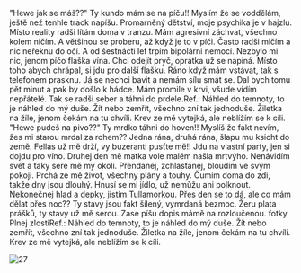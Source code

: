 "Hewe jak se máš??"
Ty kundo mám se na píču!!
Myslím že se voddělám, ještě než tenhle track napíšu.
Promarněný dětství, moje psychika je v hajzlu.
Místo reality radši lítám doma v tranzu.
Mám agresivní záchvat, všechno kolem ničím.
A většinou se proberu, až když je to v píči.
Často radši mlčím a nic neřeknu do očí.
A od šestnácti let trpím bipolární nemocí.
Nezbylo mi nic, jenom píčo flaška vína.
Chci odejít pryč, oprátka už se napíná.
Místo toho abych chrápal, si jdu pro další flašku.
Ráno když mám vstávat, tak s telefonem prasknu.
Já se nechci bavit a nemám sílu smát se.
Dal bych tomu pět minut a pak by došlo k hádce.
Mám promile v krvi, všude vidím nepřátelé.
Tak se radši seber a táhni do prdele.Ref.:
Náhled do temnoty, to je náhled do mý duše.
Žít nebo zemřít, všechno zní tak jednoduše.
Žiletka na žíle, jenom čekám na tu chvíli.
Krev ze mě vytejká, ale neblížím se k cíli.
"Hewe pudeš na pivo??"
Ty mrdko táhni do hoven!!
Myslíš že fakt nevím, žes mi starou mrdal za rohem??
Jedna rána, druhá rána, šlapu mu ksicht do země.
Fellas už mě drží, vy buzeranti pusťte mě!!
Jdu na vlastní party, jen si dojdu pro víno.
Druhej den mě matka vole malém našla mrtvýho.
Nenávidím svět a taky sere mě mý okolí.
Přendanej, zchlastanej, bloudím ve svým pokoji.
Prchá ze mě život, všechny plány a touhy.
Čumím doma do zdi, takže dny jsou dlouhý.
Hnusí se mi jídlo, už nemůžu ani polknout.
Nekonečnej hlad a depky, jistím Tullamorkou.
Přes den se to dá, ale co mám dělat přes noc??
Ty stavy jsou fakt šílený, vymrdaná bezmoc.
Žeru plata prášků, ty stavy už mě serou.
Zase píšu dopis mámě na rozloučenou.
fotky
Plnej zlostiRef.:
Náhled do temnoty, to je náhled do mý duše.
Žít nebo zemřít, všechno zní tak jednoduše.
Žiletka na žíle, jenom čekám na tu chvíli.
Krev ze mě vytejká, ale neblížím se k cíli.

![27](https://user-images.githubusercontent.com/90242762/212367235-6faaf6ca-908d-4983-aaf4-c137caf8cac9.png)
